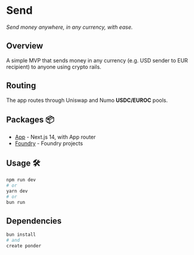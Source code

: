 # Send

*Send money anywhere, in any currency, with ease.*

## Overview 

A simple MVP that sends money in any currency (e.g. USD sender to EUR recipient) to anyone using crypto rails. 

## Routing 

The app routes through Uniswap and Numo **USDC/EUROC** pools. 

## Packages 📦

- [App](./packages/app) - Next.js 14, with App router
- [Foundry](./packages/foundry/) - Foundry projects

## Usage 🛠️

```bash
npm run dev
# or
yarn dev
# or 
bun run
```

## Dependencies

```bash
bun install
# and
create ponder
```
